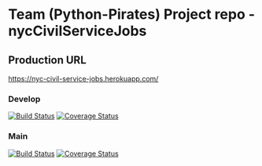 # Team (Python-Pirates) Project repo - nycCivilServiceJobs

## Production URL
https://nyc-civil-service-jobs.herokuapp.com/

### Develop 
[![Build Status](https://travis-ci.com/nycCivilServicesJobsTeam/nycCivilServiceJobs.svg?branch=develop)](https://travis-ci.com/nycCivilServicesJobsTeam/nycCivilServiceJobs)
[![Coverage Status](https://coveralls.io/repos/github/nycCivilServicesJobsTeam/nycCivilServiceJobs/badge.svg?branch=develop&service=github)](https://coveralls.io/github/nycCivilServicesJobsTeam/nycCivilServiceJobs?branch=develop)

### Main 

[![Build Status](https://travis-ci.com/nycCivilServicesJobsTeam/nycCivilServiceJobs.svg?branch=main)](https://travis-ci.com/nycCivilServicesJobsTeam/nycCivilServiceJobs)
[![Coverage Status](https://coveralls.io/repos/github/nycCivilServicesJobsTeam/nycCivilServiceJobs/badge.svg?branch=main&service=github)](https://coveralls.io/github/nycCivilServicesJobsTeam/nycCivilServiceJobs?branch=main)

